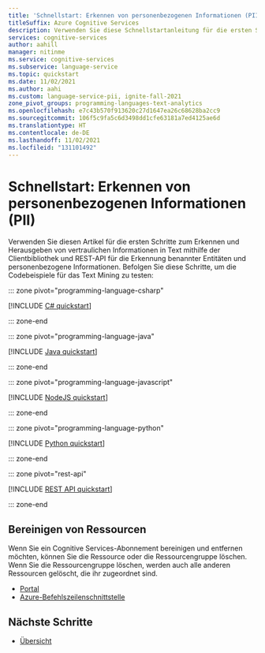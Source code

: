 ```yaml
---
title: 'Schnellstart: Erkennen von personenbezogenen Informationen (PII) in Text'
titleSuffix: Azure Cognitive Services
description: Verwenden Sie diese Schnellstartanleitung für die ersten Schritte mit der API für die Erkennung von personenbezogenen Informationen.
services: cognitive-services
author: aahill
manager: nitinme
ms.service: cognitive-services
ms.subservice: language-service
ms.topic: quickstart
ms.date: 11/02/2021
ms.author: aahi
ms.custom: language-service-pii, ignite-fall-2021
zone_pivot_groups: programming-languages-text-analytics
ms.openlocfilehash: e7c43b570f913620c27d1647ea26c68628ba2cc9
ms.sourcegitcommit: 106f5c9fa5c6d3498dd1cfe63181a7ed4125ae6d
ms.translationtype: HT
ms.contentlocale: de-DE
ms.lasthandoff: 11/02/2021
ms.locfileid: "131101492"
---
```

# <a name="quickstart-detect-personally-identifiable-information-pii"></a>Schnellstart: Erkennen von personenbezogenen Informationen (PII) 

Verwenden Sie diesen Artikel für die ersten Schritte zum Erkennen und Herausgeben von vertraulichen Informationen in Text mithilfe der Clientbibliothek und REST-API für die Erkennung benannter Entitäten und personenbezogene Informationen. Befolgen Sie diese Schritte, um die Codebeispiele für das Text Mining zu testen:

::: zone pivot="programming-language-csharp"

[!INCLUDE [C# quickstart](includes/quickstarts/csharp-sdk.md)]

::: zone-end

::: zone pivot="programming-language-java"

[!INCLUDE [Java quickstart](includes/quickstarts/java-sdk.md)]

::: zone-end

::: zone pivot="programming-language-javascript"

[!INCLUDE [NodeJS quickstart](includes/quickstarts/nodejs-sdk.md)]

::: zone-end

::: zone pivot="programming-language-python"

[!INCLUDE [Python quickstart](includes/quickstarts/python-sdk.md)]

::: zone-end

::: zone pivot="rest-api"

[!INCLUDE [REST API quickstart](includes/quickstarts/rest-api.md)]

::: zone-end

## <a name="clean-up-resources"></a>Bereinigen von Ressourcen

Wenn Sie ein Cognitive Services-Abonnement bereinigen und entfernen möchten, können Sie die Ressource oder die Ressourcengruppe löschen. Wenn Sie die Ressourcengruppe löschen, werden auch alle anderen Ressourcen gelöscht, die ihr zugeordnet sind.

* [Portal](../../cognitive-services-apis-create-account.md#clean-up-resources)
* [Azure-Befehlszeilenschnittstelle](../../cognitive-services-apis-create-account-cli.md#clean-up-resources)

## <a name="next-steps"></a>Nächste Schritte

* [Übersicht](overview.md)
